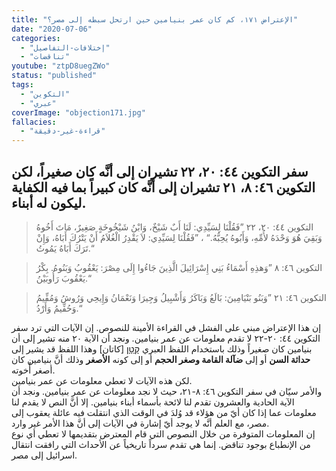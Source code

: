 ```yaml
---
title: "الإعتراض ١٧١، كم كان عمر بنيامين حين ارتحل سبطه إلى مصر؟"
date: "2020-07-06"
categories:
  - "إختلافات-التفاصيل"
  - "تناقضات"
youtube: "ztpD8uegZWo"
status: "published"
tags:
  - "التكوين"
  - "عبري"
coverImage: "objection171.jpg"
fallacies:
  - "قراءة-غير-دقيقة"
---
```


## **سفر التكوين ٤٤: ٢٠، ٢٢ تشيران إلى أنَّه كان صغيراً، لكن التكوين ٤٦: ٨، ٢١ تشيران إلى أنَّه كان كبيراً بما فيه الكفاية ليكون له أبناء.**

> التكوين ٤٤: ٢٠، ٢٢ ”فَقُلْنَا لِسَيِّدِي: لَنَا أَبٌ شَيْخٌ، وَابْنُ شَيْخُوخَةٍ صَغِيرٌ، مَاتَ أَخُوهُ وَبَقِيَ هُوَ وَحْدَهُ لأُمِّهِ، وَأَبُوهُ يُحِبُّهُ.“ ، ”فَقُلْنَا لِسَيِّدِي: لاَ يَقْدِرُ الْغُلاَمُ أَنْ يَتْرُكَ أَبَاهُ، وَإِنْ تَرَكَ أَبَاهُ يَمُوتُ.“

> التكوين ٤٦: ٨ ”وَهذِهِ أَسْمَاءُ بَنِي إِسْرَائِيلَ الَّذِينَ جَاءُوا إِلَى مِصْرَ: يَعْقُوبُ وَبَنُوهُ. بِكْرُ يَعْقُوبَ رَأُوبَيْنُ.“

> التكوين ٤٦: ٢١ ”وَبَنُو بَنْيَامِينَ: بَالَعُ وَبَاكَرُ وَأَشْبِيلُ وَجِيرَا وَنَعْمَانُ وَإِيحِي وَرُوشُ وَمُفِّيمُ وَحُفِّيمُ وَأَرْدُ.“

إن هذا الإعتراض مبني على الفشل في القراءة الأمينة للنصوص. إن الآيات التي ترد سفر التكوين ٤٤: ٢٠-٢٢ لا تقدم معلومات عن عمر بنيامين. ونجد أن الآية ٢٠ منه تشير إلى أن بنيامين كان صغيراً وذلك باستخدام اللفظ العبري [קָטָן](https://www.blueletterbible.org/lang/lexicon/lexicon.cfm?Strongs=H6996&t=KJV) \[كاتان\] وهذا اللفظ قد يشير إلى **حداثة السن** أو إلى **ضآلة القامة وصغر الحجم** أو إلى كونه **الأصغر** وذلك أنَّ بنيامين كان أصغر أُخوته.  
لكن هذه الآيات لا تعطي معلومات عن عمر بنيامين.  
والأمر سيّان في سفر التكوين ٤٦: ٨-٢١، حيث لا نجد معلومات عن عمر بنيامين. ونجد أن الآية الحادية والعشرون تقدم لنا لائحة بأسماء أبناء بنيامين. إلا أنَّ النص لا يقدم لنا معلومات عما إذا كان أيّ من هؤلاء قد وُلدَ في الوقت الذي انتقلت فيه عائلة يعقوب إلى مصر، مع العلم أنَّه لا يوجد أيّ إشارة في الآيات إلى أنَّ هذا الأمر غير وارد.  
إن المعلومات المتوفرة من خلال النصوص التي قام المعترض بتقديمها لا تعطي أي نوع من الإنطباع بوجود تناقض. إنما هي تقدم سرداً تاريخياً عن الأحداث التي رافقت انتقال اسرائيل إلى مصر.
